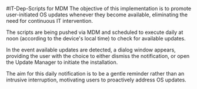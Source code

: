 #IT-Dep-Scripts for MDM
The objective of this implementation is to promote user-initiated OS updates whenever they become available, eliminating the need for continuous IT intervention.

The scripts are being pushed via MDM and scheduled to execute daily at noon (according to the device's local time) to check for available updates.

In the event available updates are detected, a dialog window appears, providing the user with the choice to either dismiss the notification, or open the Update Manager to initiate the installation.

The aim for this daily notification is to be a gentle reminder rather than an intrusive interruption, motivating users to proactively address OS updates.


